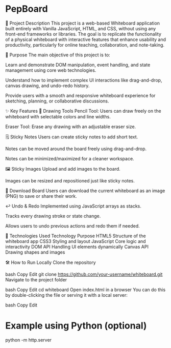 # PepBoard
🧾 Project Description
This project is a web-based Whiteboard application built entirely with Vanilla JavaScript, HTML, and CSS, without using any front-end frameworks or libraries. The goal is to replicate the functionality of a physical whiteboard with interactive features that enhance usability and productivity, particularly for online teaching, collaboration, and note-taking.

🎯 Purpose
The main objective of this project is to:

Learn and demonstrate DOM manipulation, event handling, and state management using core web technologies.

Understand how to implement complex UI interactions like drag-and-drop, canvas drawing, and undo-redo history.

Provide users with a smooth and responsive whiteboard experience for sketching, planning, or collaborative discussions.

✨ Key Features
🎨 Drawing Tools
Pencil Tool: Users can draw freely on the whiteboard with selectable colors and line widths.

Eraser Tool: Erase any drawing with an adjustable eraser size.

🗒️ Sticky Notes
Users can create sticky notes to add short text.

Notes can be moved around the board freely using drag-and-drop.

Notes can be minimized/maximized for a cleaner workspace.

🖼️ Sticky Images
Upload and add images to the board.

Images can be resized and repositioned just like sticky notes.

💾 Download Board
Users can download the current whiteboard as an image (PNG) to save or share their work.

↩️ Undo & Redo
Implemented using JavaScript arrays as stacks.

Tracks every drawing stroke or state change.

Allows users to undo previous actions and redo them if needed.

🔧 Technologies Used
Technology	Purpose
HTML5	Structure of the whiteboard app
CSS3	Styling and layout
JavaScript	Core logic and interactivity
DOM API	Handling UI elements dynamically
Canvas API	Drawing shapes and images

🛠️ How to Run Locally
Clone the repository

bash
Copy
Edit
git clone https://github.com/your-username/whiteboard.git
Navigate to the project folder

bash
Copy
Edit
cd whiteboard
Open index.html in a browser
You can do this by double-clicking the file or serving it with a local server:

bash
Copy
Edit
# Example using Python (optional)
python -m http.server
